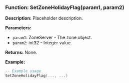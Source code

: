 ### Function: SetZoneHolidayFlag(param1, param2)

**Description:**
Placeholder description.

**Parameters:**
- `param1`: ZoneServer - The zone object.
- `param2`: int32 - Integer value.

**Returns:** None.

**Example:**

```lua
-- Example usage
SetZoneHolidayFlag(..., ...)
```
